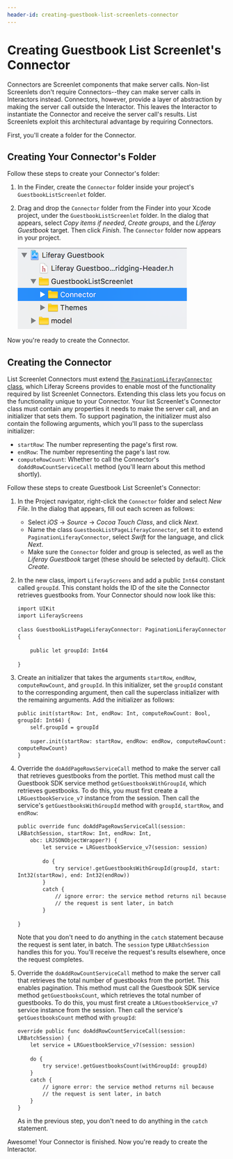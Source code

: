 ```yaml
---
header-id: creating-guestbook-list-screenlets-connector
---
```


# Creating Guestbook List Screenlet's Connector

Connectors are Screenlet components that make server calls. Non-list Screenlets 
don't require Connectors--they can make server calls in Interactors instead. 
Connectors, however, provide a layer of abstraction by making the server call 
outside the Interactor. This leaves the Interactor to instantiate the Connector 
and receive the server call's results. List Screenlets exploit this 
architectural advantage by requiring Connectors. 

First, you'll create a folder for the Connector. 

## Creating Your Connector's Folder

Follow these steps to create your Connector's folder: 

1.  In the Finder, create the `Connector` folder inside your project's 
    `GuestbookListScreenlet` folder. 

2.  Drag and drop the `Connector` folder from the Finder into your Xcode 
    project, under the `GuestbookListScreenlet` folder. In the dialog that 
    appears, select *Copy items if needed*, *Create groups*, and the *Liferay 
    Guestbook* target. Then click *Finish*. The `Connector` folder now appears 
    in your project. 

    ![Figure 1: The new `Connector` folder should be inside the Screenlet's folder.](../../../images/ios-lp-connector-folder.png)

Now you're ready to create the Connector. 

## Creating the Connector

List Screenlet Connectors must extend 
[the `PaginationLiferayConnector` class](https://github.com/liferay/liferay-screens/blob/master/ios/Framework/Core/Base/BaseListScreenlet/PaginationLiferayConnector.swift), 
which Liferay Screens provides to enable most of the functionality required by 
list Screenlet Connectors. Extending this class lets you focus on the 
functionality unique to your Connector. Your list Screenlet's Connector class 
must contain any properties it needs to make the server call, and an initializer 
that sets them. To support pagination, the initializer must also contain the 
following arguments, which you'll pass to the superclass initializer: 

- `startRow`: The number representing the page's first row. 
- `endRow`: The number representing the page's last row. 
- `computeRowCount`: Whether to call the Connector's `doAddRowCountServiceCall` 
  method (you'll learn about this method shortly). 

Follow these steps to create Guestbook List Screenlet's Connector: 

1.  In the Project navigator, right-click the `Connector` folder and select 
    *New File*. In the dialog that appears, fill out each screen as follows: 

    - Select *iOS* &rarr; *Source* &rarr; *Cocoa Touch Class*, and click *Next*. 
    - Name the class `GuestbookListPageLiferayConnector`, set it to extend 
      `PaginationLiferayConnector`, select *Swift* for the language, and click 
      *Next*. 
    - Make sure the `Connector` folder and group is selected, as well as the 
      *Liferay Guestbook* target (these should be selected by default). Click 
      *Create*. 

2.  In the new class, import `LiferayScreens` and add a public `Int64` constant 
    called `groupId`. This constant holds the ID of the site the Connector 
    retrieves guestbooks from. Your Connector should now look like this: 

        import UIKit
        import LiferayScreens

        class GuestbookListPageLiferayConnector: PaginationLiferayConnector {

            public let groupId: Int64

        }

3.  Create an initializer that takes the arguments `startRow`, `endRow`, 
    `computeRowCount`, and `groupId`. In this initializer, set the `groupId` 
    constant to the corresponding argument, then call the superclass initializer 
    with the remaining arguments. Add the initializer as follows: 

        public init(startRow: Int, endRow: Int, computeRowCount: Bool, groupId: Int64) {
            self.groupId = groupId

            super.init(startRow: startRow, endRow: endRow, computeRowCount: computeRowCount)
        }

4.  Override the `doAddPageRowsServiceCall` method to make the server call that 
    retrieves guestbooks from the portlet. This method must call the Guestbook 
    SDK service method `getGuestbooksWithGroupId`, which retrieves guestbooks. 
    To do this, you must first create a `LRGuestbookService_v7` instance from 
    the session. Then call the service's `getGuestbooksWithGroupId` method with 
    `groupId`, `startRow`, and `endRow`: 

        public override func doAddPageRowsServiceCall(session: LRBatchSession, startRow: Int, endRow: Int, 
            obc: LRJSONObjectWrapper?) {
                let service = LRGuestbookService_v7(session: session)

                do {
                    try service!.getGuestbooksWithGroupId(groupId, start: Int32(startRow), end: Int32(endRow))
                }
                catch {
                    // ignore error: the service method returns nil because 
                    // the request is sent later, in batch
                }

        }

    Note that you don't need to do anything in the `catch` statement because the 
    request is sent later, in batch. The `session` type `LRBatchSession` handles 
    this for you. You'll receive the request's results elsewhere, once the 
    request completes. 

5.  Override the `doAddRowCountServiceCall` method to make the server call that 
    retrieves the total number of guestbooks from the portlet. This enables 
    pagination. This method must call the Guestbook SDK service method 
    `getGuestbooksCount`, which retrieves the total number of guestbooks. To do 
    this, you must first create a `LRGuestbookService_v7` service instance from 
    the session. Then call the service's `getGuestbooksCount` method with 
    `groupId`:

        override public func doAddRowCountServiceCall(session: LRBatchSession) {
            let service = LRGuestbookService_v7(session: session)

            do {
                try service!.getGuestbooksCount(withGroupId: groupId)
            }
            catch {
                // ignore error: the service method returns nil because 
                // the request is sent later, in batch
            }
        }

    As in the previous step, you don't need to do anything in the `catch` 
    statement. 

Awesome! Your Connector is finished. Now you're ready to create the Interactor. 
